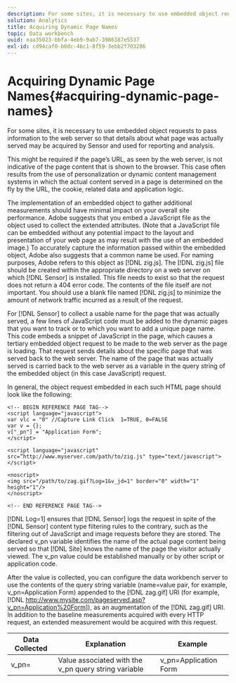 ```yaml
---
description: For some sites, it is necessary to use embedded object requests to pass information to the web server so that details about what page was actually served may be acquired by Sensor and used for reporting and analysis.
solution: Analytics
title: Acquiring Dynamic Page Names
topic: Data workbench
uuid: eaa35023-bbfa-4eb9-9ab7-3986187e5537
exl-id: cd94caf0-b0dc-46c1-8f59-3ebb2f703286
---
```

# Acquiring Dynamic Page Names{#acquiring-dynamic-page-names}

For some sites, it is necessary to use embedded object requests to pass information to the web server so that details about what page was actually served may be acquired by Sensor and used for reporting and analysis.

 This might be required if the page’s URL, as seen by the web server, is not indicative of the page content that is shown to the browser. This case often results from the use of personalization or dynamic content management systems in which the actual content served in a page is determined on the fly by the URL, the cookie, related data and application logic.

The implementation of an embedded object to gather additional measurements should have minimal impact on your overall site performance. Adobe suggests that you embed a JavaScript file as the object used to collect the extended attributes. (Note that a JavaScript file can be embedded without any potential impact to the layout and presentation of your web page as may result with the use of an embedded image.) To accurately capture the information passed within the embedded object, Adobe also suggests that a common name be used. For naming purposes, Adobe refers to this object as [!DNL zig.js]. The [!DNL zig.js] file should be created within the appropriate directory on a web server on which [!DNL Sensor] is installed. This file needs to exist so that the request does not return a 404 error code. The contents of the file itself are not important. You should use a blank file named [!DNL zig.js] to minimize the amount of network traffic incurred as a result of the request.

For [!DNL Sensor] to collect a usable name for the page that was actually served, a few lines of JavaScript code must be added to the dynamic pages that you want to track or to which you want to add a unique page name. This code embeds a snippet of JavaScript in the page, which causes a tertiary embedded object request to be made to the web server as the page is loading. That request sends details about the specific page that was served back to the web server. The name of the page that was actually served is carried back to the web server as a variable in the query string of the embedded object (in this case JavaScript) request.

In general, the object request embedded in each such HTML page should look like the following:

```
<!-- BEGIN REFERENCE PAGE TAG--> 
<script language="javascript"> 
var vlc = "0" //Capture Link Click  1=TRUE, 0=FALSE 
var v = {}; 
v["_pn"] = "Application Form"; 
</script> 
 
<script language="javascript" src=”http://www.myserver.com/path/to/zig.js" type="text/javascript"></script> 
 
<noscript> 
<img src="/path/to/zag.gif?Log=1&v_jd=1" border="0" width="1" height="1"/> 
</noscript> 
 
<!-- END REFERENCE PAGE TAG-->
```

[!DNL Log=1] ensures that [!DNL Sensor] logs the request in spite of the [!DNL Sensor] content type filtering rules to the contrary, such as the filtering out of JavaScript and image requests before they are stored. The declared v_pn variable identifies the name of the actual page content being served so that [!DNL Site] knows the name of the page the visitor actually viewed. The v_pn value could be established manually or by other script or application code.

After the value is collected, you can configure the data workbench server to use the contents of the query string variable (name=value pair, for example, v_pn=Application Form) appended to the [!DNL zag.gif] URI (for example, [!DNL http://www.mysite.com/pageserved.asp?v_pn=Application%20Form]), as an augmentation of the [!DNL zag.gif] URI. In addition to the baseline measurements acquired with every HTTP request, an extended measurement would be acquired with this request.

|  Data Collected  | Explanation  | Example  |
|---|---|---|
|  v_pn=  | Value associated with the v_pn query string variable  | v_pn=Application Form  |
